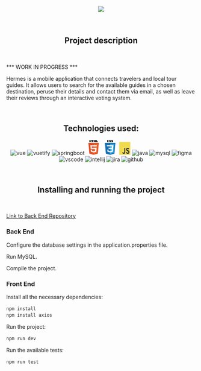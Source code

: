 <p align="center">
  <img src="./public/images/main-logo.png" height="150">
</p>
<br>


<h2 align="center">Project description</h2><br>

*** WORK IN PROGRESS ***

Hermes is a mobile application that connects travelers and local tour guides. It allows users to search for the available guides in a chosen destination, peruse their details and contact them via email, as well as leave their reviews through an interactive voting system.

<br>


<h2 align="center">Technologies used:</h2>

<p align="center">
<img src="https://cdn.jsdelivr.net/gh/devicons/devicon/icons/vuejs/vuejs-original.svg" alt="vue" width="35" height="35"/>
<img src="https://cdn.jsdelivr.net/gh/devicons/devicon/icons/vuetify/vuetify-original.svg" alt="vuetify" width="35" height="35"/>
<img src="https://cdn.jsdelivr.net/gh/devicons/devicon/icons/spring/spring-original.svg" alt="springboot" width="35" height="35"/>
<img src="https://raw.githubusercontent.com/devicons/devicon/master/icons/html5/html5-original-wordmark.svg" alt="html5" width="40" height="40"/>
<img src="https://raw.githubusercontent.com/devicons/devicon/master/icons/css3/css3-original-wordmark.svg" alt="css3" width="40" height="40"/>
<img src="https://raw.githubusercontent.com/devicons/devicon/master/icons/javascript/javascript-original.svg" alt="javascript" width="30" height="35"/>
<img src="https://cdn.jsdelivr.net/gh/devicons/devicon/icons/java/java-original.svg" alt="java" width="35" height="35"/>
<img src="https://cdn.jsdelivr.net/gh/devicons/devicon/icons/mysql/mysql-original.svg" alt="mysql" width="35" height="35"/>
<img src="https://cdn.jsdelivr.net/gh/devicons/devicon/icons/figma/figma-original.svg" alt="figma" width="30" height="35"/>
<img src="https://cdn.jsdelivr.net/gh/devicons/devicon/icons/vscode/vscode-original.svg" alt="vscode" width="35" height="35"/>
<img src="https://cdn.jsdelivr.net/gh/devicons/devicon/icons/intellij/intellij-original.svg" alt="intellij" width="35" height="35" />
<img src="https://cdn.jsdelivr.net/gh/devicons/devicon/icons/jira/jira-original.svg" alt="jira" width="35" height="35"/>
<img src="https://cdn.jsdelivr.net/gh/devicons/devicon/icons/github/github-original.svg" alt="github" width="35" height="35"/>
</p>

<br>


<h2 align="center">Installing and running the project</h2><br>


<a href="https://github.com/victorteje/Hermes-backend">Link to Back End Repository</a>


### Back End

Configure the database settings in the application.properties file.

Run MySQL.

Compile the project.


### Front End

Install all the necessary dependencies:

```sh
npm install
npm install axios
```

Run the project:

```sh
npm run dev
```

Run the available tests:

```sh
npm run test
```
